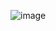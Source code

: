 ![image](https://github.com/MuhammadAkbarKurniawn/praktikumreact/assets/127088915/32c820d4-044c-480d-81b9-a322ee6762d2)
